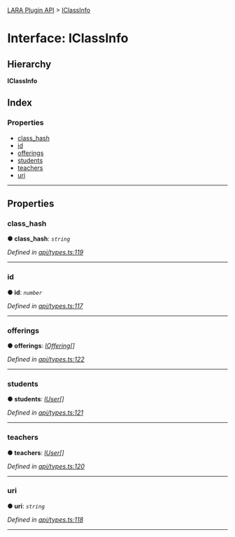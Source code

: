 [LARA Plugin API](../README.md) > [IClassInfo](../interfaces/iclassinfo.md)

# Interface: IClassInfo

## Hierarchy

**IClassInfo**

## Index

### Properties

* [class_hash](iclassinfo.md#class_hash)
* [id](iclassinfo.md#id)
* [offerings](iclassinfo.md#offerings)
* [students](iclassinfo.md#students)
* [teachers](iclassinfo.md#teachers)
* [uri](iclassinfo.md#uri)

---

## Properties

<a id="class_hash"></a>

###  class_hash

**● class_hash**: *`string`*

*Defined in [api/types.ts:119](https://github.com/concord-consortium/lara/blob/5d88539c/lara-plugin-api/src/api/types.ts#L119)*

___
<a id="id"></a>

###  id

**● id**: *`number`*

*Defined in [api/types.ts:117](https://github.com/concord-consortium/lara/blob/5d88539c/lara-plugin-api/src/api/types.ts#L117)*

___
<a id="offerings"></a>

###  offerings

**● offerings**: *[IOffering](ioffering.md)[]*

*Defined in [api/types.ts:122](https://github.com/concord-consortium/lara/blob/5d88539c/lara-plugin-api/src/api/types.ts#L122)*

___
<a id="students"></a>

###  students

**● students**: *[IUser](iuser.md)[]*

*Defined in [api/types.ts:121](https://github.com/concord-consortium/lara/blob/5d88539c/lara-plugin-api/src/api/types.ts#L121)*

___
<a id="teachers"></a>

###  teachers

**● teachers**: *[IUser](iuser.md)[]*

*Defined in [api/types.ts:120](https://github.com/concord-consortium/lara/blob/5d88539c/lara-plugin-api/src/api/types.ts#L120)*

___
<a id="uri"></a>

###  uri

**● uri**: *`string`*

*Defined in [api/types.ts:118](https://github.com/concord-consortium/lara/blob/5d88539c/lara-plugin-api/src/api/types.ts#L118)*

___

